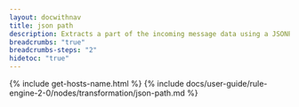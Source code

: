 ```yaml
---
layout: docwithnav
title: json path
description: Extracts a part of the incoming message data using a JSONPath expression and sets it as the new message data.
breadcrumbs: "true"
breadcrumbs-steps: "2"
hidetoc: "true"
---
```


{% include get-hosts-name.html %}
{% include docs/user-guide/rule-engine-2-0/nodes/transformation/json-path.md %}
